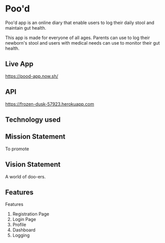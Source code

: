 # Poo'd

Poo'd app is an online diary that enable users to log their daily stool and maintain gut health.

This app is made for everyone of all ages. Parents can use to log their newborn's stool and users with medical needs can use to monitor their gut health.

## Live App

https://pood-app.now.sh/

## API

https://frozen-dusk-57923.herokuapp.com

## Technology used

##

## Mission Statement

To promote

## Vision Statement

A world of doo-ers.

## Features

Features

1. Registration Page
2. Login Page
3. Profile
4. Dashboard
5. Logging
